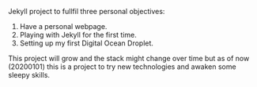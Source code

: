 Jekyll project to fullfil three personal objectives: 
  1. Have a personal webpage.
  2. Playing with Jekyll for the first time. 
  3. Setting up my first Digital Ocean Droplet. 

This project will grow and the stack might change over time but as of now (20200101) this is a project to try new technologies and awaken some sleepy skills. 
